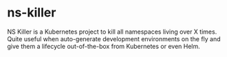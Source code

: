 # ns-killer
NS Killer is a Kubernetes project to kill all namespaces living over X times. Quite useful when auto-generate development environments on the fly and give them a lifecycle out-of-the-box from Kubernetes or even Helm.
